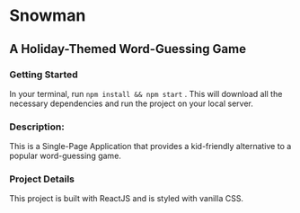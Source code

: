 # Snowman

## A Holiday-Themed Word-Guessing Game

### Getting Started

In your terminal, run ```npm install && npm start``` . This will download all the necessary dependencies and run the project on your local server.

### Description:
This is a Single-Page Application that provides a kid-friendly alternative to a popular word-guessing game. 

### Project Details
This project is built with ReactJS and is styled with vanilla CSS. 

